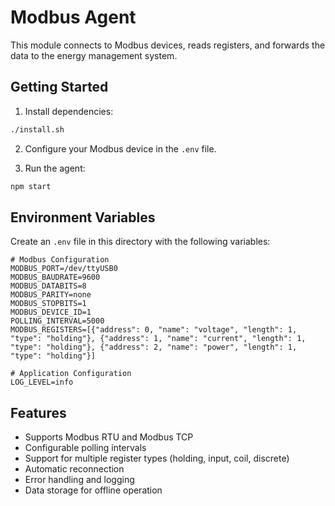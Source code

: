 
# Modbus Agent

This module connects to Modbus devices, reads registers, and forwards the data to the energy management system.

## Getting Started

1. Install dependencies:
```bash
./install.sh
```

2. Configure your Modbus device in the `.env` file.

3. Run the agent:
```bash
npm start
```

## Environment Variables

Create an `.env` file in this directory with the following variables:

```
# Modbus Configuration
MODBUS_PORT=/dev/ttyUSB0
MODBUS_BAUDRATE=9600
MODBUS_DATABITS=8
MODBUS_PARITY=none
MODBUS_STOPBITS=1
MODBUS_DEVICE_ID=1
POLLING_INTERVAL=5000
MODBUS_REGISTERS=[{"address": 0, "name": "voltage", "length": 1, "type": "holding"}, {"address": 1, "name": "current", "length": 1, "type": "holding"}, {"address": 2, "name": "power", "length": 1, "type": "holding"}]

# Application Configuration
LOG_LEVEL=info
```

## Features

- Supports Modbus RTU and Modbus TCP
- Configurable polling intervals
- Support for multiple register types (holding, input, coil, discrete)
- Automatic reconnection
- Error handling and logging
- Data storage for offline operation
